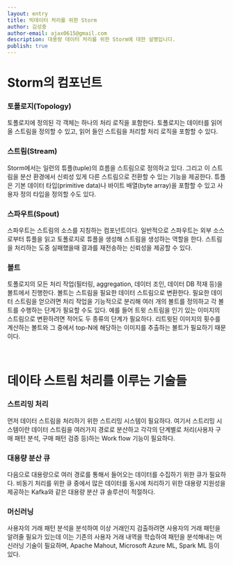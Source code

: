 ```yaml
---
layout: entry
title: 빅데이터 처리를 위한 Storm
author: 김성중
author-email: ajax0615@gmail.com
description: 대용량 데이터 처리를 위한 Storm에 대한 설명입니다.
publish: true
---
```


# Storm의 컴포넌트

### 토폴로지(Topology)
토폴로지에 정의된 각 객체는 하나의 처리 로직을 포함한다. 토폴로지는 데이터를 읽어올 스트림을 정의할 수 있고, 읽어 들인 스트림을 처리할 처리 로직을 포함할 수 있다.

### 스트림(Stream)
Storm에서는 일련의 튜플(tuple)의 흐름을 스트림으로 정의하고 있다. 그리고 이 스트림을 분산 환경에서 신뢰성 있게 다른 스트림으로 전환할 수 있는 기능을 제공한다. 튜플은 기본 데이터 타입(primitive data)나 바이트 배열(byte array)을 포함할 수 있고 사용자 정의 타입을 정의할 수도 있다.

### 스파우트(Spout)
스파우트는 스트림의 소스를 지칭하는 컴포넌트이다. 일반적으로 스파우트는 외부 소스로부터 튜플을 읽고 토폴로지로 튜플을 생성해 스트림을 생성하는 역할을 한다. 스트림을 처리하는 도중 실패했을때 결과를 재전송하는 신뢰성을 제공할 수 있다.

### 볼트
토폴로지의 모든 처리 작업(필터링, aggregation, 데이터 조인, 데이터 DB 적재 등)을 볼트에서 진행한다. 볼트는 스트림을 필요한 데이터 스트림으로 변환한다. 필요한 데이터 스트림을 얻으려면 처리 작업을 기능적으로 분리해 여러 개의 볼트를 정의하고 각 볼트를 수행하는 단계가 필요할 수도 있다. 예를 들어 트윗 스트림을 인기 있는 이미지의 스트림으로 변환하려면 적어도 두 종류의 단계가 필요하다. 리트윗된 이미지의 횟수를 계산하는 볼트와 그 중에서 top-N에 해당하는 이미지를 추출하는 볼트가 필요하기 때문이다.

<br>

# 데이타 스트림 처리를 이루는 기술들

### 스트리밍 처리
먼저 데이터 스트림을 처리하기 위한 스트리밍 시스템이 필요하다. 여기서 스트리밍 시스템이란 데이터 스트림을 여러가지 경로로 분산하고 각각의 단계별로 처리(사용자 구매 패턴 분석, 구매 패턴 검증 등)하는 Work flow 기능이 필요하다.

### 대용량 분산 큐
다음으로 대용량으로 여러 경로를 통해서 들어오는 데이터를 수집하기 위한 큐가 필요하다. 비동기 처리를 위한 큐 중에서 많은 데이터를 동시에 처리하기 위한 대용량 지원성을 제공하는 Kafka와 같은 대용량 분산 큐 솔루션이 적절하다.

### 머신러닝
사용자의 거래 패턴 분석을 분석하여 이상 거래인지 검출하려면 사용자의 거래 패턴을 알려줄 필요가 있는데 이는 기존의 사용자 거래 내역을 학습하여 패턴을 분석해내는 머신러닝 기술이 필요하며, Apache Mahout, Microsoft Azure ML, Spark ML 등이 있다.
